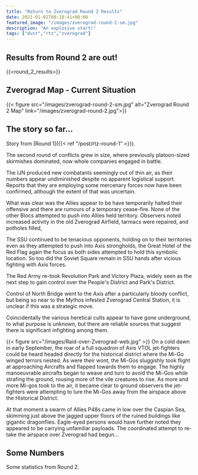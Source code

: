 ```yaml
---
title: "Return to Zverograd Round 2 Results"
date: 2021-01-02T00:18:41+08:00
featured_image: "/images/zverograd-round-2-sm.jpg"
description: "An explosive start!"
tags: ["dust","rtz","zverograd"]
---
```

## Results from Round 2 are out!
{{<round_2_results>}}

## Zverograd Map  - Current Situation
{{< figure src="/images/zverograd-round-2-sm.jpg" alt="Zverograd Round 2 Map" link="/images/zverograd-round-2.jpg">}}

## The story so far...
Story from [Round 1]({{< ref "/post/rtz-round-1" >}}).

The second round of conflicts grew in size, where previously platoon-sized skirmishes dominated, now whole companies engaged in battle.

The IJN produced new combatants seemingly out of thin air, as their numbers appear undiminished despite no apparent logistical support. Reports that they are employing some mercenary forces now have been confirmed, although the extent of that was uncertain.

What was clear was the Allies appear to be have temporarily halted their offensive and there are rumours of a temporary cease-fire. None of the other Blocs attempted to push into Allies held territory. Observers noted increased activity in the old Zverograd Airfield, tarmacs were repaired, and potholes filled,

The SSU continued to be tenacious opponents, holding on to their territories even as they attempted to push into Axis strongholds, the Great Hotel of the Red Flag again the focus as both sides attempted to hold this symbolic location. So too did the Soviet Square remain in SSU hands after vicious fighting with Axis forces.

The Red Army re-took Revolution Park and Victory Plaza, widely seen as the next step to gain control over the People's District and Park's District.

Control of North Bridge went to the Axis after a particularly bloody conflict, but being so near to the Mythos infested Zverograd Central Station, it is unclear if this was a strategic move.

Coincidentally the various heretical cults appear to have gone underground, to what purpose is unknown, but there are reliable sources that suggest there is significant infighting among them.

{{< figure src="/images/Raid-over-Zverograd-web.jpg" >}}
On a cold dawn in early September, the roar of a full squadron of Axis VTOL jet-fighters could be heard headed directly for the historical district where the Mi-Go winged terrors nested. As were their wont, the Mi-Gos sluggishly took flight at approaching Aircrafts and flapped towards them to engage. The highly manoeuvrable aircrafts began to weave and turn to avoid the Mi-Gos while strafing the ground, rousing more of the vile creatures to rise. As more and more Mi-gos took to the air, it became clear to ground observers the jet-fighters were attempting to lure the Mi-Gos away from the airspace above the Historical District.

At that moment a swarm of Allies P48s came in low over the Caspian Sea, skimming just above the jagged upper floors of the ruined buildings like gigantic dragonflies. Eagle-eyed persons would have further noted they appeared to be carrying unfamiliar payloads. The coordinated attempt to re-take the airspace over Zverograd had begun...


## Some Numbers
Some statistics from Round 2.

